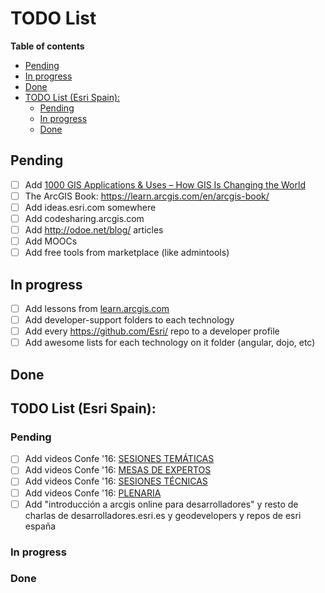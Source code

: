 # TODO List
<!-- START doctoc generated TOC please keep comment here to allow auto update -->
<!-- DON'T EDIT THIS SECTION, INSTEAD RE-RUN doctoc TO UPDATE -->
**Table of contents**

- [Pending](#pending)
- [In progress](#in-progress)
- [Done](#done)
- [TODO List (Esri Spain):](#todo-list-esri-spain)
  - [Pending](#pending-1)
  - [In progress](#in-progress-1)
  - [Done](#done-1)

<!-- END doctoc generated TOC please keep comment here to allow auto update -->

## Pending
* [ ] Add [1000 GIS Applications & Uses – How GIS Is Changing the World](http://gisgeography.com/gis-applications-uses/)
* [ ] The ArcGIS Book: https://learn.arcgis.com/en/arcgis-book/
* [ ] Add ideas.esri.com somewhere
* [ ] Add codesharing.arcgis.com
* [ ] Add http://odoe.net/blog/ articles
* [ ] Add MOOCs
* [ ] Add free tools from marketplace (like admintools)

## In progress
* [ ] Add lessons from [learn.arcgis.com](http://learn.arcgis.com/en/)
* [ ] Add developer-support folders to each technology
* [ ] Add every https://github.com/Esri/ repo to a developer profile
* [ ] Add awesome lists for each technology on it folder (angular, dojo, etc)

## Done


## TODO List (Esri Spain):

### Pending
* [ ] Add videos Confe '16: [SESIONES TEMÁTICAS](https://www.youtube.com/playlist?list=PLoptan2utx15GTm4xlTbdGg7fFdZHeZwT)
* [ ] Add videos Confe '16: [MESAS DE EXPERTOS](https://www.youtube.com/playlist?list=PLoptan2utx17ZUfvws6DNRH6D1f7kCfiK)
* [ ] Add videos Confe '16: [SESIONES TÉCNICAS](https://www.youtube.com/playlist?list=PLoptan2utx16niLrOMprCThrbrnmnTjGI)
* [ ] Add videos Confe '16: [PLENARIA](https://www.youtube.com/playlist?list=PLoptan2utx17PiimHANwZ8VNOEAGHiXfF)
* [ ] Add "introducción a arcgis online para desarrolladores" y resto de charlas de desarrolladores.esri.es y geodevelopers
y repos de esri españa

### In progress

### Done
